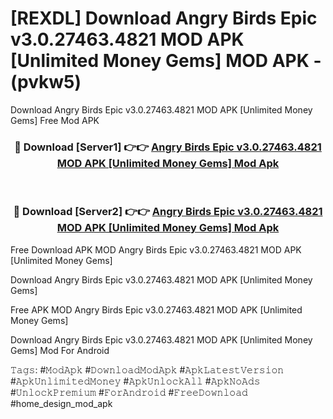 # [REXDL] Download Angry Birds Epic v3.0.27463.4821 MOD APK [Unlimited Money Gems] MOD APK - (pvkw5)
Download Angry Birds Epic v3.0.27463.4821 MOD APK [Unlimited Money Gems] Free Mod APK

<div align="center">
<h3>🔴 Download [Server1] 👉👉 <a href="https://apk-comot.site?title=Angry_Birds_Epic_v3.0.27463.4821_MOD_APK_[Unlimited_Money_Gems]">Angry Birds Epic v3.0.27463.4821 MOD APK [Unlimited Money Gems] Mod Apk</a></h3><br>

<h3>🔴 Download [Server2] 👉👉 <a href="https://apk-comot.site?title=Angry_Birds_Epic_v3.0.27463.4821_MOD_APK_[Unlimited_Money_Gems]">Angry Birds Epic v3.0.27463.4821 MOD APK [Unlimited Money Gems] Mod Apk</a></h3>
</div>


Free Download APK MOD Angry Birds Epic v3.0.27463.4821 MOD APK [Unlimited Money Gems]

Download Angry Birds Epic v3.0.27463.4821 MOD APK [Unlimited Money Gems] 

Free APK MOD Angry Birds Epic v3.0.27463.4821 MOD APK [Unlimited Money Gems] 

Download Angry Birds Epic v3.0.27463.4821 MOD APK [Unlimited Money Gems] Mod For Android

𝚃𝚊𝚐𝚜: #𝙼𝚘𝚍𝙰𝚙𝚔 #𝙳𝚘𝚠𝚗𝚕𝚘𝚊𝚍𝙼𝚘𝚍𝙰𝚙𝚔 #𝙰𝚙𝚔𝙻𝚊𝚝𝚎𝚜𝚝𝚅𝚎𝚛𝚜𝚒𝚘𝚗 #𝙰𝚙𝚔𝚄𝚗𝚕𝚒𝚖𝚒𝚝𝚎𝚍𝙼𝚘𝚗𝚎𝚢 #𝙰𝚙𝚔𝚄𝚗𝚕𝚘𝚌𝚔𝙰𝚕𝚕 #𝙰𝚙𝚔𝙽𝚘𝙰𝚍𝚜 #𝚄𝚗𝚕𝚘𝚌𝚔𝙿𝚛𝚎𝚖𝚒𝚞𝚖 #𝙵𝚘𝚛𝙰𝚗𝚍𝚛𝚘𝚒𝚍 #𝙵𝚛𝚎𝚎𝙳𝚘𝚠𝚗𝚕𝚘𝚊𝚍 #home_design_mod_apk